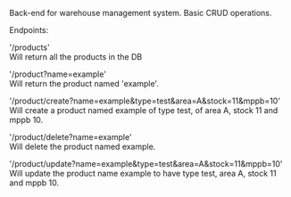 Back-end for warehouse management system. Basic CRUD operations.

Endpoints:

'/products' <br/>
Will return all the products in the DB

'/product?name=example' <br/>
Will return the product named 'example'. 

'/product/create?name=example&type=test&area=A&stock=11&mppb=10' <br/>
Will create a product named example of type test, of area A, stock 11 and mppb 10.

'/product/delete?name=example' <br/>
Will delete the product named example.

'/product/update?name=example&type=test&area=A&stock=11&mppb=10' <br/>
Will update the product name example to have type test, area A, stock 11 and mppb 10.


